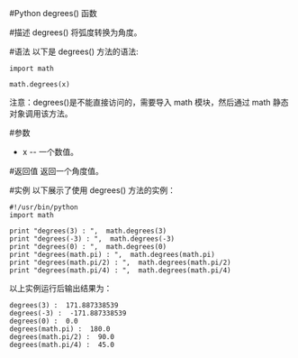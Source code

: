 #Python degrees() 函数


#描述
degrees() 将弧度转换为角度。

#语法
以下是 degrees() 方法的语法:

```
import math

math.degrees(x)
```

注意：degrees()是不能直接访问的，需要导入 math 模块，然后通过 math 静态对象调用该方法。


#参数
- x -- 一个数值。


#返回值
返回一个角度值。

#实例
以下展示了使用 degrees() 方法的实例：

```
#!/usr/bin/python
import math

print "degrees(3) : ",  math.degrees(3)
print "degrees(-3) : ",  math.degrees(-3)
print "degrees(0) : ",  math.degrees(0)
print "degrees(math.pi) : ",  math.degrees(math.pi)
print "degrees(math.pi/2) : ",  math.degrees(math.pi/2)
print "degrees(math.pi/4) : ",  math.degrees(math.pi/4)
```

以上实例运行后输出结果为：


```
degrees(3) :  171.887338539
degrees(-3) :  -171.887338539
degrees(0) :  0.0
degrees(math.pi) :  180.0
degrees(math.pi/2) :  90.0
degrees(math.pi/4) :  45.0
```